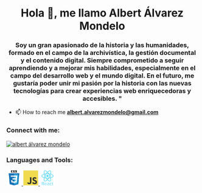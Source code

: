 <h1 align="center">Hola 👋, me llamo Albert Álvarez Mondelo</h1>
<h3 align="center">Soy un gran apasionado de la historia y las humanidades, formado en el campo de la archivística, la gestión documental y el contenido digital. Siempre comprometido a seguir aprendiendo y a mejorar mis habilidades, especialmente en el campo del desarrollo web y el mundo digital. En el futuro, me gustaría poder unir mi pasión por la historia con las nuevas tecnologías para crear experiencias web enriquecedoras y accesibles. "</h3>

- 📫 How to reach me **albert.alvarezmondelo@gmail.com**

<h3 align="left">Connect with me:</h3>
<p align="left">
<a href="https://linkedin.com/in/albert álvarez mondelo" target="blank"><img align="center" src="https://raw.githubusercontent.com/rahuldkjain/github-profile-readme-generator/master/src/images/icons/Social/linked-in-alt.svg" alt="albert álvarez mondelo" height="30" width="40" /></a>
</p>

<h3 align="left">Languages and Tools:</h3>
<p align="left"> <a href="https://www.w3schools.com/css/" target="_blank" rel="noreferrer"> <img src="https://raw.githubusercontent.com/devicons/devicon/master/icons/css3/css3-original-wordmark.svg" alt="css3" width="40" height="40"/> </a> <a href="https://developer.mozilla.org/en-US/docs/Web/JavaScript" target="_blank" rel="noreferrer"> <img src="https://raw.githubusercontent.com/devicons/devicon/master/icons/javascript/javascript-original.svg" alt="javascript" width="40" height="40"/> </a> <a href="https://reactjs.org/" target="_blank" rel="noreferrer"> <img src="https://raw.githubusercontent.com/devicons/devicon/master/icons/react/react-original-wordmark.svg" alt="react" width="40" height="40"/> </a> </p>

